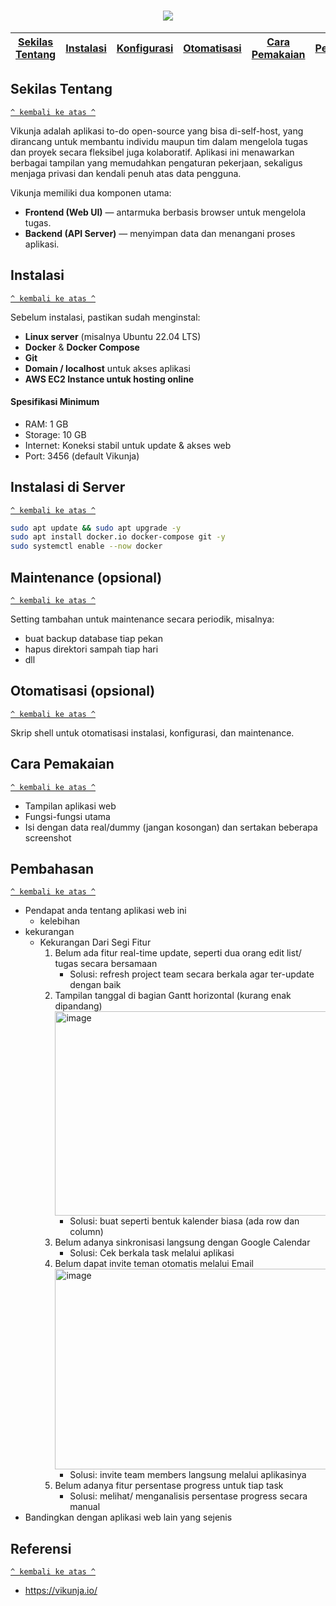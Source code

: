 <h1 align="center"><img src="https://vikunja.cloud/images/vikunja-logo.svg"></h1>

[Sekilas Tentang](#sekilas-tentang) | [Instalasi](#instalasi) | [Konfigurasi](#konfigurasi) | [Otomatisasi](#otomatisasi) | [Cara Pemakaian](#cara-pemakaian) | [Pembahasan](#pembahasan) | [Referensi](#referensi)
:---:|:---:|:---:|:---:|:---:|:---:|:---:

## Sekilas Tentang
[`^ kembali ke atas ^`](#)

Vikunja adalah aplikasi to-do open-source yang bisa di-self-host, yang dirancang untuk membantu individu maupun tim dalam mengelola tugas dan proyek secara fleksibel juga kolaboratif. Aplikasi ini menawarkan berbagai tampilan yang memudahkan pengaturan pekerjaan, sekaligus menjaga privasi dan kendali penuh atas data pengguna.

Vikunja memiliki dua komponen utama:
- **Frontend (Web UI)** — antarmuka berbasis browser untuk mengelola tugas.
- **Backend (API Server)** — menyimpan data dan menangani proses aplikasi.


## Instalasi
[`^ kembali ke atas ^`](#)

Sebelum instalasi, pastikan sudah menginstal:
- **Linux server** (misalnya Ubuntu 22.04 LTS)
- **Docker** & **Docker Compose**
- **Git**
- **Domain / localhost** untuk akses aplikasi
- **AWS EC2 Instance untuk hosting online**

#### Spesifikasi Minimum
- RAM: 1 GB
- Storage: 10 GB
- Internet: Koneksi stabil untuk update & akses web
- Port: 3456 (default Vikunja)

## Instalasi di Server
[`^ kembali ke atas ^`](#)
```bash
sudo apt update && sudo apt upgrade -y
sudo apt install docker.io docker-compose git -y
sudo systemctl enable --now docker
```

##  Maintenance (opsional)
[`^ kembali ke atas ^`](#)

Setting tambahan untuk maintenance secara periodik, misalnya:
- buat backup database tiap pekan
- hapus direktori sampah tiap hari
- dll


## Otomatisasi (opsional)
[`^ kembali ke atas ^`](#)

Skrip shell untuk otomatisasi instalasi, konfigurasi, dan maintenance.


## Cara Pemakaian
[`^ kembali ke atas ^`](#)

- Tampilan aplikasi web
- Fungsi-fungsi utama
- Isi dengan data real/dummy (jangan kosongan) dan sertakan beberapa screenshot


## Pembahasan
[`^ kembali ke atas ^`](#)

- Pendapat anda tentang aplikasi web ini
    - kelebihan
- kekurangan
  - Kekurangan Dari Segi Fitur
    1. Belum ada fitur real-time update, seperti dua orang edit list/ tugas secara bersamaan
       - Solusi: refresh project team secara berkala agar ter-update dengan baik
    2. Tampilan tanggal di bagian Gantt horizontal (kurang enak dipandang)
       <img width="921" height="327" alt="image" src="https://github.com/user-attachments/assets/ba330f9e-de63-43cf-aca9-4fe2dda76afd" />
       - Solusi: buat seperti bentuk kalender biasa (ada row dan column) 
    3. Belum adanya sinkronisasi langsung dengan Google Calendar
       - Solusi: Cek berkala task melalui aplikasi
    4. Belum dapat invite teman otomatis melalui Email
       <img width="995" height="321" alt="image" src="https://github.com/user-attachments/assets/91fb13ee-d40f-4e2e-8606-5c9b93a5a1ed" />
       - Solusi: invite team members langsung melalui aplikasinya
    5. Belum adanya fitur persentase progress untuk tiap task
       - Solusi: melihat/ menganalisis persentase progress secara manual
- Bandingkan dengan aplikasi web lain yang sejenis


## Referensi
[`^ kembali ke atas ^`](#)

- https://vikunja.io/
